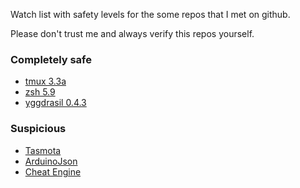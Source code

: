 Watch list with safety levels for the some repos that I met on github.

Please don't trust me and always verify this repos yourself.

### Completely safe ###
* [tmux 3.3a](https://github.com/tmux/tmux)
* [zsh 5.9](https://github.com/zsh-users/zsh)
* [yggdrasil 0.4.3](https://github.com/yggdrasil-network/yggdrasil-go)

### Suspicious ###
* [Tasmota](https://github.com/arendst/Tasmota)
* [ArduinoJson](https://github.com/bblanchon/ArduinoJson)
* [Cheat Engine](https://github.com/cheat-engine/cheat-engine)
